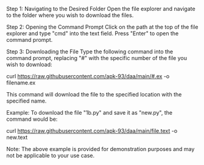 Step 1: Navigating to the Desired Folder
Open the file explorer and navigate to the folder where you wish to download the files.

Step 2: Opening the Command Prompt
Click on the path at the top of the file explorer and type "cmd" into the text field. Press "Enter" to open the command prompt.

Step 3: Downloading the File
Type the following command into the command prompt, replacing "#" with the specific number of the file you wish to download:

curl https://raw.githubusercontent.com/apk-93/daa/main/#.ex -o filename.ex

This command will download the file to the specified location with the specified name.

Example: To download the file "1b.py" and save it as "new.py", the command would be:

curl https://raw.githubusercontent.com/apk-93/daa/main/file.text -o new.text

Note: The above example is provided for demonstration purposes and may not be applicable to your use case.
